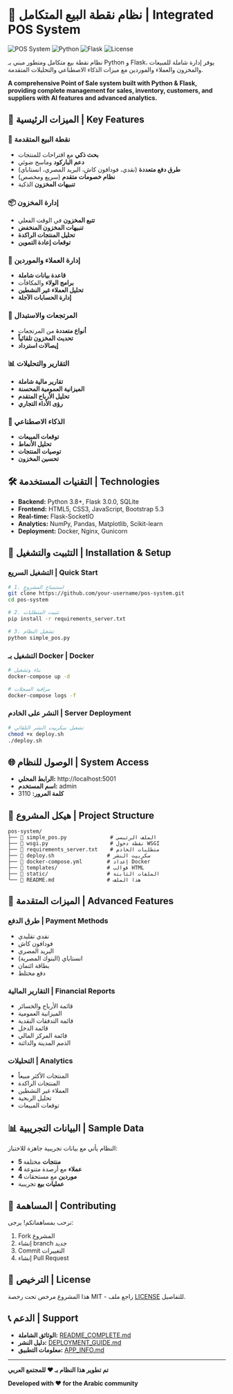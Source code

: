 # 🏪 نظام نقطة البيع المتكامل | Integrated POS System

![POS System](https://img.shields.io/badge/POS-System-blue.svg)
![Python](https://img.shields.io/badge/Python-3.8+-green.svg)
![Flask](https://img.shields.io/badge/Flask-3.0.0-red.svg)
![License](https://img.shields.io/badge/License-MIT-yellow.svg)

نظام نقطة بيع متكامل ومتطور مبني بـ Python و Flask، يوفر إدارة شاملة للمبيعات والمخزون والعملاء والموردين مع ميزات الذكاء الاصطناعي والتحليلات المتقدمة.

**A comprehensive Point of Sale system built with Python & Flask, providing complete management for sales, inventory, customers, and suppliers with AI features and advanced analytics.**

## 🌟 الميزات الرئيسية | Key Features

### 🛒 نقطة البيع المتقدمة
- **بحث ذكي** مع اقتراحات للمنتجات
- **دعم الباركود** وماسح ضوئي
- **طرق دفع متعددة** (نقدي، فودافون كاش، البريد المصري، انستاباي)
- **نظام خصومات متقدم** (سريع ومخصص)
- **تنبيهات المخزون** الذكية

### 📦 إدارة المخزون
- **تتبع المخزون** في الوقت الفعلي
- **تنبيهات المخزون المنخفض**
- **تحليل المنتجات الراكدة**
- **توقعات إعادة التموين**

### 👥 إدارة العملاء والموردين
- **قاعدة بيانات شاملة**
- **برامج الولاء** والمكافآت
- **تحليل العملاء غير النشطين**
- **إدارة الحسابات الآجلة**

### 🔄 المرتجعات والاستبدال
- **أنواع متعددة** من المرتجعات
- **تحديث المخزون تلقائياً**
- **إيصالات استرداد**

### 📊 التقارير والتحليلات
- **تقارير مالية شاملة**
- **الميزانية العمومية المحسنة**
- **تحليل الأرباح المتقدم**
- **رؤى الأداء التجاري**

### 🤖 الذكاء الاصطناعي
- **توقعات المبيعات**
- **تحليل الأنماط**
- **توصيات المنتجات**
- **تحسين المخزون**

## 🛠️ التقنيات المستخدمة | Technologies

- **Backend:** Python 3.8+, Flask 3.0.0, SQLite
- **Frontend:** HTML5, CSS3, JavaScript, Bootstrap 5.3
- **Real-time:** Flask-SocketIO
- **Analytics:** NumPy, Pandas, Matplotlib, Scikit-learn
- **Deployment:** Docker, Nginx, Gunicorn

## 🚀 التثبيت والتشغيل | Installation & Setup

### التشغيل السريع | Quick Start

```bash
# 1. استنساخ المشروع
git clone https://github.com/your-username/pos-system.git
cd pos-system

# 2. تثبيت المتطلبات
pip install -r requirements_server.txt

# 3. تشغيل النظام
python simple_pos.py
```

### التشغيل بـ Docker | Docker

```bash
# بناء وتشغيل
docker-compose up -d

# مراقبة السجلات
docker-compose logs -f
```

### النشر على الخادم | Server Deployment

```bash
# تشغيل سكريپت النشر التلقائي
chmod +x deploy.sh
./deploy.sh
```

## 🌐 الوصول للنظام | System Access

- **الرابط المحلي:** http://localhost:5001
- **اسم المستخدم:** admin
- **كلمة المرور:** 3110

## 📁 هيكل المشروع | Project Structure

```
pos-system/
├── 📄 simple_pos.py              # الملف الرئيسي
├── 📄 wsgi.py                    # نقطة دخول WSGI
├── 📄 requirements_server.txt    # متطلبات الخادم
├── 📄 deploy.sh                 # سكريپت النشر
├── 📄 docker-compose.yml        # إعداد Docker
├── 📁 templates/                # قوالب HTML
├── 📁 static/                   # الملفات الثابتة
└── 📄 README.md                 # هذا الملف
```

## 🔧 الميزات المتقدمة | Advanced Features

### طرق الدفع | Payment Methods
- نقدي تقليدي
- فودافون كاش
- البريد المصري
- انستاباي (البنوك المصرية)
- بطاقة ائتمان
- دفع مختلط

### التقارير المالية | Financial Reports
- قائمة الأرباح والخسائر
- الميزانية العمومية
- قائمة التدفقات النقدية
- قائمة الدخل
- قائمة المركز المالي
- الذمم المدينة والدائنة

### التحليلات | Analytics
- المنتجات الأكثر مبيعاً
- المنتجات الراكدة
- العملاء غير النشطين
- تحليل الربحية
- توقعات المبيعات

## 📊 البيانات التجريبية | Sample Data

النظام يأتي مع بيانات تجريبية جاهزة للاختبار:
- **5 منتجات** مختلفة
- **4 عملاء** مع أرصدة متنوعة
- **4 موردين** مع مستحقات
- **عمليات بيع** تجريبية

## 🤝 المساهمة | Contributing

نرحب بمساهماتكم! يرجى:
1. Fork المشروع
2. إنشاء branch جديد
3. Commit التغييرات
4. إنشاء Pull Request

## 📄 الترخيص | License

هذا المشروع مرخص تحت رخصة MIT - راجع ملف [LICENSE](LICENSE) للتفاصيل.

## 📞 الدعم | Support

- **الوثائق الشاملة:** [README_COMPLETE.md](README_COMPLETE.md)
- **دليل النشر:** [DEPLOYMENT_GUIDE.md](DEPLOYMENT_GUIDE.md)
- **معلومات التطبيق:** [APP_INFO.md](APP_INFO.md)

---

**تم تطوير هذا النظام بـ ❤️ للمجتمع العربي**

**Developed with ❤️ for the Arabic community**
